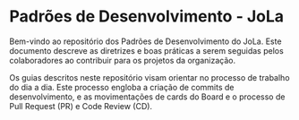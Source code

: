 # Padrões de Desenvolvimento - JoLa

Bem-vindo ao repositório dos Padrões de Desenvolvimento do JoLa. Este documento descreve as diretrizes e boas práticas a serem seguidas pelos colaboradores ao contribuir para os projetos da organização.

Os guias descritos neste repositório visam orientar no processo de trabalho do dia a dia. Este processo engloba a criação de commits de desenvolvimento, e as movimentações de cards do Board e o processo de Pull Request (PR) e Code Review (CD).
